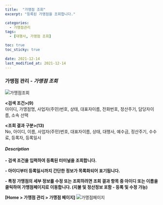 ```yaml
---
title:  "가맹점 조회"
excerpt: "등록된 가맹점을 조회합니다."

categories:
  - 가맹점관리
tags:
  - [대행사, 가맹점 조회]

toc: true
toc_sticky: true
 
date: 2021-12-14
last_modified_at: 2021-12-14
---
```

### 가맹점 관리 - *가맹점 조회*
![가맹점조회](https://user-images.githubusercontent.com/95394003/145924804-3ad04042-237d-4ed1-af5f-69c381e28f7d.jpeg)

**<검색 조건>(9)**
<br>아이디, 가맹점명, 사업자(주민)번호, 상태, 대표자이름, 전화번호, 
정산주기, 담당자이름, 소속 선택

**<조회 결과 구분>(13)**
<br>No, 아이디, 이름, 사업자(주민)번호, 대표자이름, 상태, 대행사, 
예수금, 정산주기, 수수료, 등록자, 등록일시

#### *Description*
**- 검색 조건을 입력하여 등록된 터미널을 조회합니다.**

**- 아이디부터 등록일시까지 간단한 정보가 목록화되어 표기됩니다.**

**- 특정 가맹점의 세부 정보를 수정 또는 조회하려면 조회 결과 항목 중 아이디 또는 이름을 클릭하여 가맹점페이지로 이동합니다.
(지불 및 정산정보 포함 - 등록 및 수정 가능)**

**[Home > 가맹점 관리 > 가맹점 페이지]**
![가맹점페이지](https://user-images.githubusercontent.com/95394003/145925179-55611876-ce37-4ec5-9d8d-e5f5571d27ec.jpeg)

